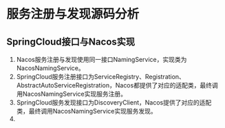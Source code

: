 # 服务注册与发现源码分析

## SpringCloud接口与Nacos实现

1. Nacos服务注册与发现使用同一接口NamingService，实现类为NacosNamingService。
2. SpringCloud服务注册接口为ServiceRegistry、Registration、AbstractAutoServiceRegistration，Nacos都提供了对应的适配类，最终调用NacosNamingService实现服务注册。
3. SpringCloud服务发现接口为DiscoveryClient，Nacos提供了对应的适配类，最终调用NacosNamingService实现服务发现。
4. 